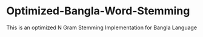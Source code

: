 # Optimized-Bangla-Word-Stemming
This is an optimized N Gram Stemming Implementation for Bangla Language
